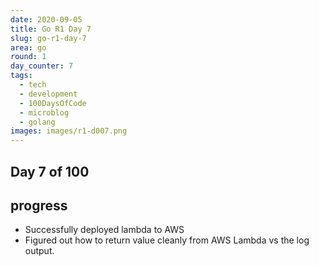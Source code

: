```yaml
---
date: 2020-09-05
title: Go R1 Day 7
slug: go-r1-day-7
area: go
round: 1
day_counter: 7
tags:
  - tech
  - development
  - 100DaysOfCode
  - microblog
  - golang
images: images/r1-d007.png
---
```


## Day 7 of 100

## progress

- Successfully deployed lambda to AWS
- Figured out how to return value cleanly from AWS Lambda vs the log output.
